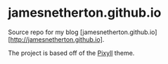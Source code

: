 # jamesnetherton.github.io

Source repo for my blog [jamesnetherton.github.io][http://jamesnetherton.github.io].

The project is based off of the [Pixyll](https://github.com/johnotander/pixyll) theme.
